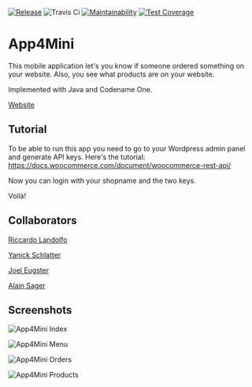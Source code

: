[![Release](https://img.shields.io/github/release/RiccardoLandolfo/App4Mini.svg?style=flat)]()
![Travis Ci](https://travis-ci.org/RiccardoLandolfo/App4Mini.svg?branch=master)
[![Maintainability](https://api.codeclimate.com/v1/badges/a99a88d28ad37a79dbf6/maintainability)](https://codeclimate.com/github/codeclimate/codeclimate/maintainability)
[![Test Coverage](https://api.codeclimate.com/v1/badges/a99a88d28ad37a79dbf6/test_coverage)](https://codeclimate.com/github/codeclimate/codeclimate/test_coverage)

# App4Mini

This mobile application let's you know if someone ordered something on your website. Also, you see what products are on your website.

Implemented with Java and Codename One.

[Website](https://riccardolandolfo.github.io/App4Mini/)

## Tutorial

To be able to run this app you need to go to your Wordpress admin panel and generate API keys. Here's the tutorial: https://docs.woocommerce.com/document/woocommerce-rest-api/

Now you can login with your shopname and the two keys.

Voilà!

## Collaborators

[Riccardo Landolfo](https://github.com/RiccardoLandolfo)

[Yanick Schlatter](https://github.com/YanickSchlatter)

[Joel Eugster](https://github.com/joeleugster)

[Alain Sager](https://github.com/AlainSager)


## Screenshots

![App4Mini Index](/images/app4mini_index.png "Index Site")

![App4Mini Menu](/images/app4mini_menu.png "Menu")

![App4Mini Orders](/images/app4mini_orders.png "Orders Site")

![App4Mini Products](/images/app4mini_products.png "Products Site")
